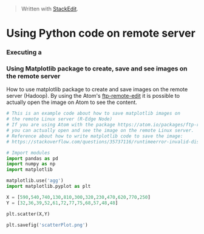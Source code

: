 


> Written with [StackEdit](https://stackedit.io/).

# Using Python code on remote server

### Executing a 


### Using Matplotlib package to create, save and see images on the remote server

How to use matplotlib package to create and save images on the remote server (Hadoop). By using the Atom's [ftp-remote-edit](https://atom.io/packages/ftp-remote-edit) it is possible to actually open the image on Atom to see the content. 

```python
# This is an example code about how to save matplotlib images on
# the remote Linux server (R-Edge Node)
# If you are using Atom with the package https://atom.io/packages/ftp-remote-edit
# you can actually open and see the image on the remote Linux server.
# Reference about how to write matplotlib code to save the image:
# https://stackoverflow.com/questions/35737116/runtimeerror-invalid-display-variable

# Import modules
import pandas as pd
import numpy as np
import matplotlib

matplotlib.use('agg')
import matplotlib.pyplot as plt

X = [590,540,740,130,810,300,320,230,470,620,770,250]
Y = [32,36,39,52,61,72,77,75,68,57,48,48]

plt.scatter(X,Y)

plt.savefig('scatterPlot.png')
```
<!--stackedit_data:
eyJoaXN0b3J5IjpbLTE5NjAyMTAzNjhdfQ==
-->